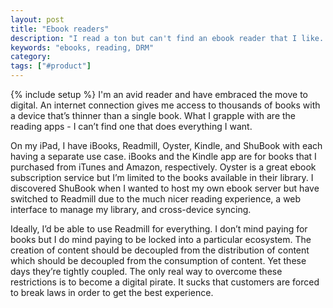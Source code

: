 ```yaml
---
layout: post
title: "Ebook readers"
description: "I read a ton but can't find an ebook reader that I like. The problem is that the creation, distribution, and consumption of content are coupled into closed ecosystems."
keywords: "ebooks, reading, DRM"
category:
tags: ["#product"]
---
```

{% include setup %}
I'm an avid reader and have embraced the move to digital. An internet connection gives me access to thousands of books with a device that’s thinner than a single book. What I grapple with are the reading apps - I can’t find one that does everything I want.

On my iPad, I have iBooks, Readmill, Oyster, Kindle, and ShuBook with each having a separate use case. iBooks and the Kindle app are for books that I purchased from iTunes and Amazon, respectively. Oyster is a great ebook subscription service but I’m limited to the books available in their library. I discovered ShuBook when I wanted to host my own ebook server but have switched to Readmill due to the much nicer reading experience, a web interface to manage my library, and cross-device syncing.

Ideally, I’d be able to use Readmill for everything. I don’t mind paying for books but I do mind paying to be locked into a particular ecosystem. The creation of content should be decoupled from the distribution of content which should be decoupled from the consumption of content. Yet these days they’re tightly coupled. The only real way to overcome these restrictions is to become a digital pirate. It sucks that customers are forced to break laws in order to get the best experience.
